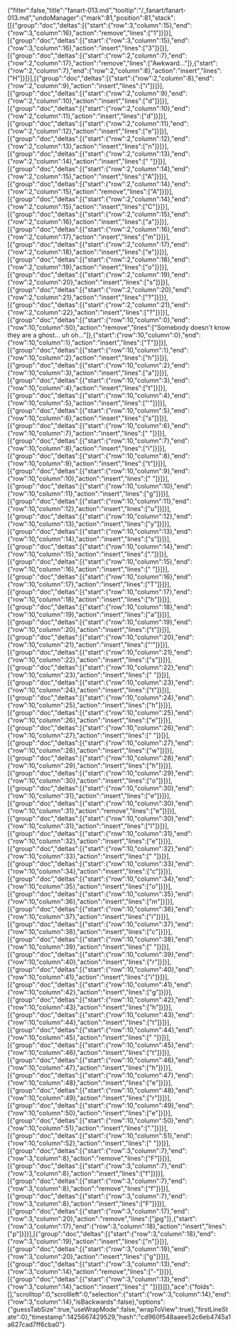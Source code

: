 {"filter":false,"title":"fanart-013.md","tooltip":"/_fanart/fanart-013.md","undoManager":{"mark":81,"position":81,"stack":[[{"group":"doc","deltas":[{"start":{"row":3,"column":15},"end":{"row":3,"column":16},"action":"remove","lines":["1"]}]}],[{"group":"doc","deltas":[{"start":{"row":3,"column":15},"end":{"row":3,"column":16},"action":"insert","lines":["3"]}]}],[{"group":"doc","deltas":[{"start":{"row":2,"column":7},"end":{"row":2,"column":17},"action":"remove","lines":["Awkward..."]},{"start":{"row":2,"column":7},"end":{"row":2,"column":8},"action":"insert","lines":["H"]}]}],[{"group":"doc","deltas":[{"start":{"row":2,"column":8},"end":{"row":2,"column":9},"action":"insert","lines":["i"]}]}],[{"group":"doc","deltas":[{"start":{"row":2,"column":9},"end":{"row":2,"column":10},"action":"insert","lines":["d"]}]}],[{"group":"doc","deltas":[{"start":{"row":2,"column":10},"end":{"row":2,"column":11},"action":"insert","lines":["d"]}]}],[{"group":"doc","deltas":[{"start":{"row":2,"column":11},"end":{"row":2,"column":12},"action":"insert","lines":["e"]}]}],[{"group":"doc","deltas":[{"start":{"row":2,"column":12},"end":{"row":2,"column":13},"action":"insert","lines":["n"]}]}],[{"group":"doc","deltas":[{"start":{"row":2,"column":13},"end":{"row":2,"column":14},"action":"insert","lines":[" "]}]}],[{"group":"doc","deltas":[{"start":{"row":2,"column":14},"end":{"row":2,"column":15},"action":"insert","lines":["A"]}]}],[{"group":"doc","deltas":[{"start":{"row":2,"column":14},"end":{"row":2,"column":15},"action":"remove","lines":["A"]}]}],[{"group":"doc","deltas":[{"start":{"row":2,"column":14},"end":{"row":2,"column":15},"action":"insert","lines":["C"]}]}],[{"group":"doc","deltas":[{"start":{"row":2,"column":15},"end":{"row":2,"column":16},"action":"insert","lines":["a"]}]}],[{"group":"doc","deltas":[{"start":{"row":2,"column":16},"end":{"row":2,"column":17},"action":"insert","lines":["m"]}]}],[{"group":"doc","deltas":[{"start":{"row":2,"column":17},"end":{"row":2,"column":18},"action":"insert","lines":["e"]}]}],[{"group":"doc","deltas":[{"start":{"row":2,"column":18},"end":{"row":2,"column":19},"action":"insert","lines":["o"]}]}],[{"group":"doc","deltas":[{"start":{"row":2,"column":19},"end":{"row":2,"column":20},"action":"insert","lines":["s"]}]}],[{"group":"doc","deltas":[{"start":{"row":2,"column":20},"end":{"row":2,"column":21},"action":"insert","lines":["?"]}]}],[{"group":"doc","deltas":[{"start":{"row":2,"column":21},"end":{"row":2,"column":22},"action":"insert","lines":["?"]}]}],[{"group":"doc","deltas":[{"start":{"row":10,"column":0},"end":{"row":10,"column":50},"action":"remove","lines":["Somebody doesn't know they are a ghost... uh oh..."]},{"start":{"row":10,"column":0},"end":{"row":10,"column":1},"action":"insert","lines":["T"]}]}],[{"group":"doc","deltas":[{"start":{"row":10,"column":1},"end":{"row":10,"column":2},"action":"insert","lines":["h"]}]}],[{"group":"doc","deltas":[{"start":{"row":10,"column":2},"end":{"row":10,"column":3},"action":"insert","lines":["a"]}]}],[{"group":"doc","deltas":[{"start":{"row":10,"column":3},"end":{"row":10,"column":4},"action":"insert","lines":["t"]}]}],[{"group":"doc","deltas":[{"start":{"row":10,"column":4},"end":{"row":10,"column":5},"action":"insert","lines":["'"]}]}],[{"group":"doc","deltas":[{"start":{"row":10,"column":5},"end":{"row":10,"column":6},"action":"insert","lines":["s"]}]}],[{"group":"doc","deltas":[{"start":{"row":10,"column":6},"end":{"row":10,"column":7},"action":"insert","lines":[" "]}]}],[{"group":"doc","deltas":[{"start":{"row":10,"column":7},"end":{"row":10,"column":8},"action":"insert","lines":["i"]}]}],[{"group":"doc","deltas":[{"start":{"row":10,"column":8},"end":{"row":10,"column":9},"action":"insert","lines":["t"]}]}],[{"group":"doc","deltas":[{"start":{"row":10,"column":9},"end":{"row":10,"column":10},"action":"insert","lines":[" "]}]}],[{"group":"doc","deltas":[{"start":{"row":10,"column":10},"end":{"row":10,"column":11},"action":"insert","lines":["g"]}]}],[{"group":"doc","deltas":[{"start":{"row":10,"column":11},"end":{"row":10,"column":12},"action":"insert","lines":["u"]}]}],[{"group":"doc","deltas":[{"start":{"row":10,"column":12},"end":{"row":10,"column":13},"action":"insert","lines":["y"]}]}],[{"group":"doc","deltas":[{"start":{"row":10,"column":13},"end":{"row":10,"column":14},"action":"insert","lines":["s"]}]}],[{"group":"doc","deltas":[{"start":{"row":10,"column":14},"end":{"row":10,"column":15},"action":"insert","lines":["."]}]}],[{"group":"doc","deltas":[{"start":{"row":10,"column":15},"end":{"row":10,"column":16},"action":"insert","lines":[" "]}]}],[{"group":"doc","deltas":[{"start":{"row":10,"column":16},"end":{"row":10,"column":17},"action":"insert","lines":["T"]}]}],[{"group":"doc","deltas":[{"start":{"row":10,"column":17},"end":{"row":10,"column":18},"action":"insert","lines":["h"]}]}],[{"group":"doc","deltas":[{"start":{"row":10,"column":18},"end":{"row":10,"column":19},"action":"insert","lines":["a"]}]}],[{"group":"doc","deltas":[{"start":{"row":10,"column":19},"end":{"row":10,"column":20},"action":"insert","lines":["t"]}]}],[{"group":"doc","deltas":[{"start":{"row":10,"column":20},"end":{"row":10,"column":21},"action":"insert","lines":["'"]}]}],[{"group":"doc","deltas":[{"start":{"row":10,"column":21},"end":{"row":10,"column":22},"action":"insert","lines":["s"]}]}],[{"group":"doc","deltas":[{"start":{"row":10,"column":22},"end":{"row":10,"column":23},"action":"insert","lines":[" "]}]}],[{"group":"doc","deltas":[{"start":{"row":10,"column":23},"end":{"row":10,"column":24},"action":"insert","lines":["t"]}]}],[{"group":"doc","deltas":[{"start":{"row":10,"column":24},"end":{"row":10,"column":25},"action":"insert","lines":["h"]}]}],[{"group":"doc","deltas":[{"start":{"row":10,"column":25},"end":{"row":10,"column":26},"action":"insert","lines":["e"]}]}],[{"group":"doc","deltas":[{"start":{"row":10,"column":26},"end":{"row":10,"column":27},"action":"insert","lines":[" "]}]}],[{"group":"doc","deltas":[{"start":{"row":10,"column":27},"end":{"row":10,"column":28},"action":"insert","lines":["w"]}]}],[{"group":"doc","deltas":[{"start":{"row":10,"column":28},"end":{"row":10,"column":29},"action":"insert","lines":["h"]}]}],[{"group":"doc","deltas":[{"start":{"row":10,"column":29},"end":{"row":10,"column":30},"action":"insert","lines":["o"]}]}],[{"group":"doc","deltas":[{"start":{"row":10,"column":30},"end":{"row":10,"column":31},"action":"insert","lines":["e"]}]}],[{"group":"doc","deltas":[{"start":{"row":10,"column":30},"end":{"row":10,"column":31},"action":"remove","lines":["e"]}]}],[{"group":"doc","deltas":[{"start":{"row":10,"column":30},"end":{"row":10,"column":31},"action":"insert","lines":["l"]}]}],[{"group":"doc","deltas":[{"start":{"row":10,"column":31},"end":{"row":10,"column":32},"action":"insert","lines":["e"]}]}],[{"group":"doc","deltas":[{"start":{"row":10,"column":32},"end":{"row":10,"column":33},"action":"insert","lines":[" "]}]}],[{"group":"doc","deltas":[{"start":{"row":10,"column":33},"end":{"row":10,"column":34},"action":"insert","lines":["c"]}]}],[{"group":"doc","deltas":[{"start":{"row":10,"column":34},"end":{"row":10,"column":35},"action":"insert","lines":["o"]}]}],[{"group":"doc","deltas":[{"start":{"row":10,"column":35},"end":{"row":10,"column":36},"action":"insert","lines":["m"]}]}],[{"group":"doc","deltas":[{"start":{"row":10,"column":36},"end":{"row":10,"column":37},"action":"insert","lines":["i"]}]}],[{"group":"doc","deltas":[{"start":{"row":10,"column":37},"end":{"row":10,"column":38},"action":"insert","lines":["c"]}]}],[{"group":"doc","deltas":[{"start":{"row":10,"column":38},"end":{"row":10,"column":39},"action":"insert","lines":[" "]}]}],[{"group":"doc","deltas":[{"start":{"row":10,"column":39},"end":{"row":10,"column":40},"action":"insert","lines":["r"]}]}],[{"group":"doc","deltas":[{"start":{"row":10,"column":40},"end":{"row":10,"column":41},"action":"insert","lines":["i"]}]}],[{"group":"doc","deltas":[{"start":{"row":10,"column":41},"end":{"row":10,"column":42},"action":"insert","lines":["g"]}]}],[{"group":"doc","deltas":[{"start":{"row":10,"column":42},"end":{"row":10,"column":43},"action":"insert","lines":["h"]}]}],[{"group":"doc","deltas":[{"start":{"row":10,"column":43},"end":{"row":10,"column":44},"action":"insert","lines":["t"]}]}],[{"group":"doc","deltas":[{"start":{"row":10,"column":44},"end":{"row":10,"column":45},"action":"insert","lines":[" "]}]}],[{"group":"doc","deltas":[{"start":{"row":10,"column":45},"end":{"row":10,"column":46},"action":"insert","lines":["t"]}]}],[{"group":"doc","deltas":[{"start":{"row":10,"column":46},"end":{"row":10,"column":47},"action":"insert","lines":["h"]}]}],[{"group":"doc","deltas":[{"start":{"row":10,"column":47},"end":{"row":10,"column":48},"action":"insert","lines":["e"]}]}],[{"group":"doc","deltas":[{"start":{"row":10,"column":48},"end":{"row":10,"column":49},"action":"insert","lines":["r"]}]}],[{"group":"doc","deltas":[{"start":{"row":10,"column":49},"end":{"row":10,"column":50},"action":"insert","lines":["e"]}]}],[{"group":"doc","deltas":[{"start":{"row":10,"column":50},"end":{"row":10,"column":51},"action":"insert","lines":["."]}]}],[{"group":"doc","deltas":[{"start":{"row":10,"column":51},"end":{"row":10,"column":52},"action":"insert","lines":[" "]}]}],[{"group":"doc","deltas":[{"start":{"row":3,"column":7},"end":{"row":3,"column":8},"action":"remove","lines":["F"]}]}],[{"group":"doc","deltas":[{"start":{"row":3,"column":7},"end":{"row":3,"column":8},"action":"insert","lines":["f"]}]}],[{"group":"doc","deltas":[{"start":{"row":3,"column":7},"end":{"row":3,"column":8},"action":"remove","lines":["f"]}]}],[{"group":"doc","deltas":[{"start":{"row":3,"column":7},"end":{"row":3,"column":8},"action":"insert","lines":["F"]}]}],[{"group":"doc","deltas":[{"start":{"row":3,"column":17},"end":{"row":3,"column":20},"action":"remove","lines":["jpg"]},{"start":{"row":3,"column":17},"end":{"row":3,"column":18},"action":"insert","lines":["p"]}]}],[{"group":"doc","deltas":[{"start":{"row":3,"column":18},"end":{"row":3,"column":19},"action":"insert","lines":["n"]}]}],[{"group":"doc","deltas":[{"start":{"row":3,"column":19},"end":{"row":3,"column":20},"action":"insert","lines":["g"]}]}],[{"group":"doc","deltas":[{"start":{"row":3,"column":13},"end":{"row":3,"column":14},"action":"remove","lines":["-"]}]}],[{"group":"doc","deltas":[{"start":{"row":3,"column":13},"end":{"row":3,"column":14},"action":"insert","lines":[" "]}]}]]},"ace":{"folds":[],"scrolltop":0,"scrollleft":0,"selection":{"start":{"row":3,"column":14},"end":{"row":3,"column":14},"isBackwards":false},"options":{"guessTabSize":true,"useWrapMode":false,"wrapToView":true},"firstLineState":0},"timestamp":1425667429529,"hash":"cd960f548aaee52c6eb4745a1a627cad7ff6cba0"}